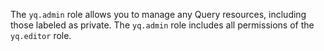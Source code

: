 The `yq.admin` role allows you to manage any Query resources, including those labeled as private. The `yq.admin` role includes all permissions of the `yq.editor` role.